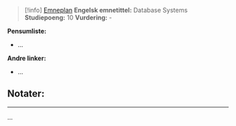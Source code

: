 > [!info]
> [Emneplan](https://www.hvl.no/studier/studieprogram/emne/DAT109/)
> **Engelsk emnetittel:** Database Systems
> **Studiepoeng:** 10
> **Vurdering:** -

**Pensumliste:**
- ...

**Andre linker:**
- ...



## Notater:
- - -
...

